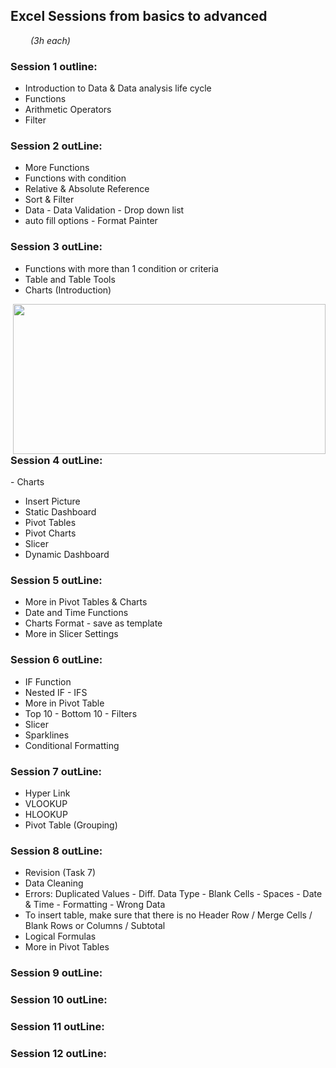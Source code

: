 ## Excel Sessions from basics to advanced
&emsp;&emsp; *(3h each)*
### Session 1 outline:
- Introduction to Data & Data analysis life cycle
- Functions
- Arithmetic Operators
- Filter

### Session 2 outLine:
- More Functions
- Functions with condition
- Relative & Absolute Reference
- Sort & Filter
- Data - Data Validation - Drop down list
- auto fill options - Format Painter

### Session 3 outLine:
- Functions with more than 1 condition or criteria
- Table and Table Tools
- Charts (Introduction)
 
<img align="right" width="500" height="240" src="https://raw.githubusercontent.com/Moataz-Elmesmary/Excel-for-Data-Analysis-Sessions/main/Session%204/Task%204%20by%20Moataz.PNG">
<h3>Session 4 outLine:</h3>- Charts

- Insert Picture
- Static Dashboard
- Pivot Tables
- Pivot Charts
- Slicer
- Dynamic Dashboard

### Session 5 outLine:
- More in Pivot Tables & Charts
- Date and Time Functions<br>
- Charts Format - save as template
- More in Slicer Settings

### Session 6 outLine:
- IF Function
- Nested IF - IFS
- More in Pivot Table
- Top 10 - Bottom 10 - Filters
- Slicer
- Sparklines
- Conditional Formatting
### Session 7 outLine:
- Hyper Link
- VLOOKUP
- HLOOKUP
- Pivot Table (Grouping)

### Session 8 outLine:
- Revision (Task 7)
- Data Cleaning
- Errors: Duplicated Values - Diff. Data Type - Blank Cells - Spaces - Date & Time - Formatting - Wrong Data
- To insert table, make sure that there is no Header Row / Merge Cells / Blank Rows or Columns / Subtotal
- Logical Formulas
- More in Pivot Tables
  
### Session 9 outLine:
### Session 10 outLine:
### Session 11 outLine:
### Session 12 outLine:



